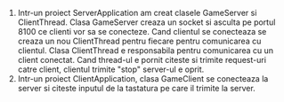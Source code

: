 1) Intr-un proiect ServerApplication am creat clasele GameServer si ClientThread. Clasa GameServer creaza un socket si asculta pe portul 8100 ce clienti vor sa se conecteze.
Cand clientul se conecteaza se creaza un nou ClientThread pentru fiecare pentru comunicarea cu clientul. Clasa ClientThread e responsabila pentru comunicarea cu un client conectat. Cand thread-ul e pornit citeste si trimite request-uri catre client, clientul trimite "stop" server-ul e oprit.
2) Intr-un proiect ClientApplication, clasa GameClient se conecteaza la server si citeste inputul de la tastatura pe care il trimite la server. 
